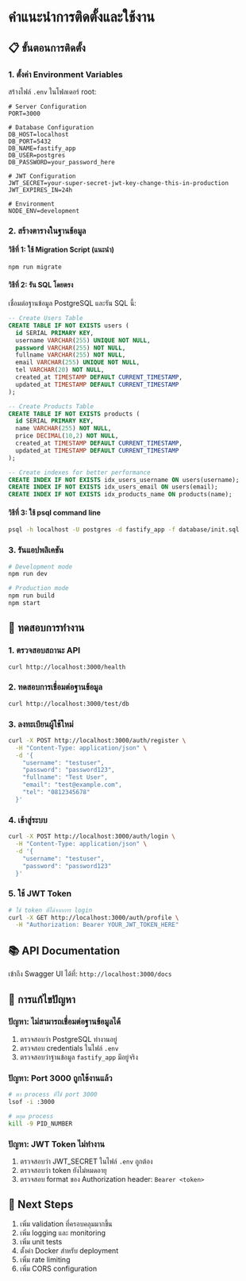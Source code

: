 # คำแนะนำการติดตั้งและใช้งาน

## 📋 ขั้นตอนการติดตั้ง

### 1. ตั้งค่า Environment Variables

สร้างไฟล์ `.env` ในโฟลเดอร์ root:

```env
# Server Configuration
PORT=3000

# Database Configuration
DB_HOST=localhost
DB_PORT=5432
DB_NAME=fastify_app
DB_USER=postgres
DB_PASSWORD=your_password_here

# JWT Configuration
JWT_SECRET=your-super-secret-jwt-key-change-this-in-production
JWT_EXPIRES_IN=24h

# Environment
NODE_ENV=development
```

### 2. สร้างตารางในฐานข้อมูล

#### วิธีที่ 1: ใช้ Migration Script (แนะนำ)

```bash
npm run migrate
```

#### วิธีที่ 2: รัน SQL โดยตรง

เชื่อมต่อฐานข้อมูล PostgreSQL และรัน SQL นี้:

```sql
-- Create Users Table
CREATE TABLE IF NOT EXISTS users (
  id SERIAL PRIMARY KEY,
  username VARCHAR(255) UNIQUE NOT NULL,
  password VARCHAR(255) NOT NULL,
  fullname VARCHAR(255) NOT NULL,
  email VARCHAR(255) UNIQUE NOT NULL,
  tel VARCHAR(20) NOT NULL,
  created_at TIMESTAMP DEFAULT CURRENT_TIMESTAMP,
  updated_at TIMESTAMP DEFAULT CURRENT_TIMESTAMP
);

-- Create Products Table
CREATE TABLE IF NOT EXISTS products (
  id SERIAL PRIMARY KEY,
  name VARCHAR(255) NOT NULL,
  price DECIMAL(10,2) NOT NULL,
  created_at TIMESTAMP DEFAULT CURRENT_TIMESTAMP,
  updated_at TIMESTAMP DEFAULT CURRENT_TIMESTAMP
);

-- Create indexes for better performance
CREATE INDEX IF NOT EXISTS idx_users_username ON users(username);
CREATE INDEX IF NOT EXISTS idx_users_email ON users(email);
CREATE INDEX IF NOT EXISTS idx_products_name ON products(name);
```

#### วิธีที่ 3: ใช้ psql command line

```bash
psql -h localhost -U postgres -d fastify_app -f database/init.sql
```

### 3. รันแอปพลิเคชัน

```bash
# Development mode
npm run dev

# Production mode
npm run build
npm start
```

## 🧪 ทดสอบการทำงาน

### 1. ตรวจสอบสถานะ API

```bash
curl http://localhost:3000/health
```

### 2. ทดสอบการเชื่อมต่อฐานข้อมูล

```bash
curl http://localhost:3000/test/db
```

### 3. ลงทะเบียนผู้ใช้ใหม่

```bash
curl -X POST http://localhost:3000/auth/register \
  -H "Content-Type: application/json" \
  -d '{
    "username": "testuser",
    "password": "password123",
    "fullname": "Test User",
    "email": "test@example.com",
    "tel": "0812345678"
  }'
```

### 4. เข้าสู่ระบบ

```bash
curl -X POST http://localhost:3000/auth/login \
  -H "Content-Type: application/json" \
  -d '{
    "username": "testuser",
    "password": "password123"
  }'
```

### 5. ใช้ JWT Token

```bash
# ใช้ token ที่ได้จากการ login
curl -X GET http://localhost:3000/auth/profile \
  -H "Authorization: Bearer YOUR_JWT_TOKEN_HERE"
```

## 📚 API Documentation

เข้าถึง Swagger UI ได้ที่: `http://localhost:3000/docs`

## 🔧 การแก้ไขปัญหา

### ปัญหา: ไม่สามารถเชื่อมต่อฐานข้อมูลได้

1. ตรวจสอบว่า PostgreSQL ทำงานอยู่
2. ตรวจสอบ credentials ในไฟล์ `.env`
3. ตรวจสอบว่าฐานข้อมูล `fastify_app` มีอยู่จริง

### ปัญหา: Port 3000 ถูกใช้งานแล้ว

```bash
# หา process ที่ใช้ port 3000
lsof -i :3000

# หยุด process
kill -9 PID_NUMBER
```

### ปัญหา: JWT Token ไม่ทำงาน

1. ตรวจสอบว่า JWT_SECRET ในไฟล์ `.env` ถูกต้อง
2. ตรวจสอบว่า token ยังไม่หมดอายุ
3. ตรวจสอบ format ของ Authorization header: `Bearer <token>`

## 🎯 Next Steps

1. เพิ่ม validation ที่ครอบคลุมมากขึ้น
2. เพิ่ม logging และ monitoring
3. เพิ่ม unit tests
4. ตั้งค่า Docker สำหรับ deployment
5. เพิ่ม rate limiting
6. เพิ่ม CORS configuration 